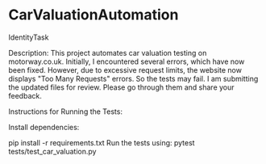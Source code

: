 # CarValuationAutomation
IdentityTask

Description: This project automates car valuation testing on motorway.co.uk. Initially, I encountered several errors, which have now been fixed. However, due to excessive request limits, the website now displays "Too Many Requests" errors.
So the tests may fail.
I am submitting the updated files for review. Please go through them and share your feedback.

Instructions for Running the Tests:

Install dependencies:

pip install -r requirements.txt
Run the tests using:
pytest tests/test_car_valuation.py
